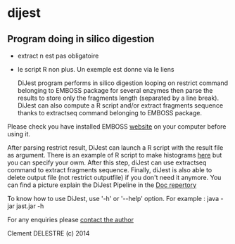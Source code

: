 dijest
======

Program doing in silico digestion
-----------


* extract n est pas obligatoire 

* le script R non plus. Un exemple est donne via le liens


  DiJest program performs in silico digestion looping on restrict command belonging to EMBOSS package for several enzymes then parse the results to store only the fragments length (separated by a line break). DiJest can also compute a R script and/or extract fragments sequence thanks to extractseq command belonging to EMBOSS package. 


Please check you have installed EMBOSS [website](http://emboss.sourceforge.net/) on your computer before using it.




After parsing restrict result, DiJest can launch a R script with the result file as argument. 
There is an example of R script to make histograms [here](https://github.com/AgResearch/dijest/tree/master/ScriptR)  but you can specify your owm.
After this step, diJest can use extractseq command to extract fragments sequence. Finally, diJest is also
able to delete output file (not restrict outputfile) if you don't need it anymore.
You can find a picture explain the DiJest Pipeline in the [Doc repertory](
https://github.com/AgResearch/dijest/tree/master/Doc)


To know how to use DiJest, use '-h' or '--help' option. For example : java -jar jast.jar -h

For any enquiries please [contact the author](mailto:cclementddel@gmail.com)

Clement DELESTRE (c) 2014

